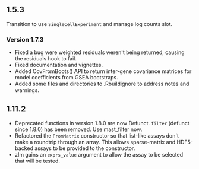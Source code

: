 ## 1.5.3 ##
Transition to use `SingleCellExperiment` and manage log counts slot.

### Version 1.7.3
* Fixed a bug were weighted residuals weren't being returned, causing the residuals hook to fail.
* Fixed documentation and vignettes.
* Added CovFromBoots() API to return inter-gene covariance matrices for model coefficients from GSEA bootstraps.
* Added some files and directories to .Rbuildignore to address notes and warnings.

## 1.11.2 ##

- Deprecated functions in version 1.8.0 are now Defunct.  `filter` (defunct since 1.8.0) has been removed.  Use mast_filter now.
- Refactored the `FromMatrix` constructor so that list-like assays don't make a roundtrip through an array.   This allows sparse-matrix and HDF5-backed assays to be provided to the constructor.
- zlm gains an `exprs_value` argument to allow the assay to be selected that will be tested.

